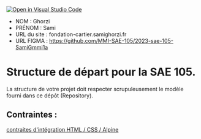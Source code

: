 [![Open in Visual Studio Code](https://classroom.github.com/assets/open-in-vscode-c66648af7eb3fe8bc4f294546bfd86ef473780cde1dea487d3c4ff354943c9ae.svg)](https://classroom.github.com/online_ide?assignment_repo_id=9708329&assignment_repo_type=AssignmentRepo)
- NOM : Ghorzi
- PRÉNOM : Sami
- URL du site : fondation-cartier.samighorzi.fr
- URL FIGMA : https://github.com/MMI-SAE-105/2023-sae-105-SamiGmmi1a 
# Structure de départ pour la SAE 105.

La structure de votre projet doit respecter scrupuleusement le modèle fourni dans ce dépôt (Repository).

## Contraintes :
[contraites d'intégration HTML / CSS / Alpine](https://moodle.univ-fcomte.fr/mod/page/view.php?id=645799)
